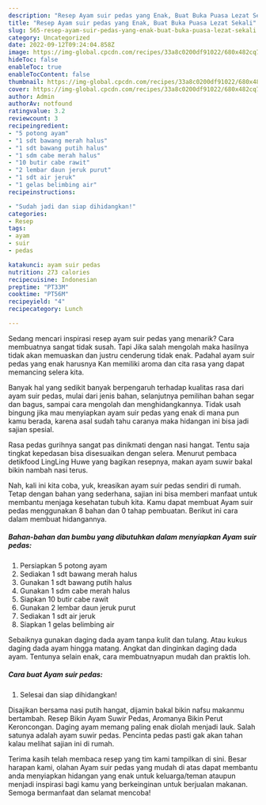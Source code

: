 ```yaml
---
description: "Resep Ayam suir pedas yang Enak, Buat Buka Puasa Lezat Sekali"
title: "Resep Ayam suir pedas yang Enak, Buat Buka Puasa Lezat Sekali"
slug: 565-resep-ayam-suir-pedas-yang-enak-buat-buka-puasa-lezat-sekali
category: Uncategorized
date: 2022-09-12T09:24:04.858Z
image: https://img-global.cpcdn.com/recipes/33a8c0200df91022/680x482cq70/ayam-suir-pedas-foto-resep-utama.jpg
hideToc: false
enableToc: true
enableTocContent: false
thumbnail: https://img-global.cpcdn.com/recipes/33a8c0200df91022/680x482cq70/ayam-suir-pedas-foto-resep-utama.jpg
cover: https://img-global.cpcdn.com/recipes/33a8c0200df91022/680x482cq70/ayam-suir-pedas-foto-resep-utama.jpg
author: Admin
authorAv: notfound
ratingvalue: 3.2
reviewcount: 3
recipeingredient:
- "5 potong ayam"
- "1 sdt bawang merah halus"
- "1 sdt bawang putih halus"
- "1 sdm cabe merah halus"
- "10 butir cabe rawit"
- "2 lembar daun jeruk purut"
- "1 sdt air jeruk"
- "1 gelas belimbing air"
recipeinstructions:

- "Sudah jadi dan siap dihidangkan!"
categories:
- Resep
tags:
- ayam
- suir
- pedas

katakunci: ayam suir pedas 
nutrition: 273 calories
recipecuisine: Indonesian
preptime: "PT33M"
cooktime: "PT56M"
recipeyield: "4"
recipecategory: Lunch

---
```



Sedang mencari inspirasi resep ayam suir pedas yang menarik? Cara membuatnya sangat tidak susah. Tapi Jika salah mengolah maka hasilnya tidak akan memuaskan dan justru cenderung tidak enak. Padahal ayam suir pedas yang enak harusnya Kan memiliki aroma dan cita rasa yang dapat memancing selera kita.


Banyak hal yang sedikit banyak berpengaruh terhadap kualitas rasa dari ayam suir pedas, mulai dari jenis bahan, selanjutnya pemilihan bahan segar dan bagus, sampai cara mengolah dan menghidangkannya. Tidak usah bingung jika mau menyiapkan ayam suir pedas yang enak di mana pun kamu berada, karena asal sudah tahu caranya maka hidangan ini bisa jadi sajian spesial.

Rasa pedas gurihnya sangat pas dinikmati dengan nasi hangat. Tentu saja tingkat kepedasan bisa disesuaikan dengan selera. Menurut pembaca detikfood LingLing Huwe yang bagikan resepnya, makan ayam suwir bakal bikin nambah nasi terus.


Nah, kali ini kita coba, yuk, kreasikan ayam suir pedas sendiri di rumah. Tetap dengan bahan yang sederhana, sajian ini bisa memberi manfaat untuk membantu menjaga kesehatan tubuh kita. Kamu dapat membuat Ayam suir pedas menggunakan 8 bahan dan 0 tahap pembuatan. Berikut ini cara dalam membuat hidangannya.

<!--inarticleads1-->

##### Bahan-bahan dan bumbu yang dibutuhkan dalam menyiapkan Ayam suir pedas:

1. Persiapkan 5 potong ayam
1. Sediakan 1 sdt bawang merah halus
1. Gunakan 1 sdt bawang putih halus
1. Gunakan 1 sdm cabe merah halus
1. Siapkan 10 butir cabe rawit
1. Gunakan 2 lembar daun jeruk purut
1. Sediakan 1 sdt air jeruk
1. Siapkan 1 gelas belimbing air


Sebaiknya gunakan daging dada ayam tanpa kulit dan tulang. Atau kukus daging dada ayam hingga matang. Angkat dan dinginkan daging dada ayam. Tentunya selain enak, cara membuatnyapun mudah dan praktis loh. 

<!--inarticleads2-->

##### Cara buat Ayam suir pedas:


1. Selesai dan siap dihidangkan!

Disajikan bersama nasi putih hangat, dijamin bakal bikin nafsu makanmu bertambah. Resep Bikin Ayam Suwir Pedas, Aromanya Bikin Perut Keroncongan. Daging ayam memang paling enak diolah menjadi lauk. Salah satunya adalah ayam suwir pedas. Pencinta pedas pasti gak akan tahan kalau melihat sajian ini di rumah. 

Terima kasih telah membaca resep yang tim kami tampilkan di sini. Besar harapan kami, olahan Ayam suir pedas yang mudah di atas dapat membantu anda menyiapkan hidangan yang enak untuk keluarga/teman ataupun menjadi inspirasi bagi kamu yang berkeinginan untuk berjualan makanan. Semoga bermanfaat dan selamat mencoba!
